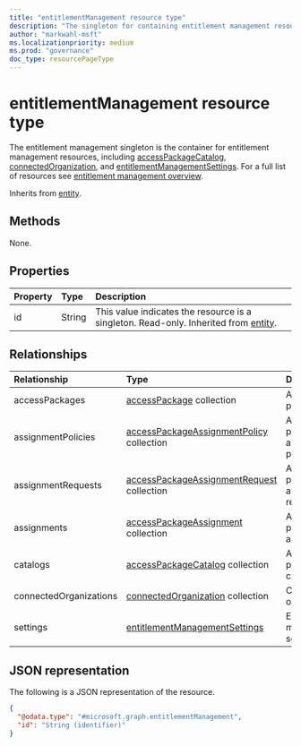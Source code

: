```yaml
---
title: "entitlementManagement resource type"
description: "The singleton for containing entitlement management resources."
author: "markwahl-msft"
ms.localizationpriority: medium
ms.prod: "governance"
doc_type: resourcePageType
---
```

# entitlementManagement resource type

The entitlement management singleton is the container for entitlement management resources, including [accessPackageCatalog](accesspackagecatalog.md), [connectedOrganization](connectedorganization.md), and [entitlementManagementSettings](entitlementmanagementsettings.md).  For a full list of resources see [entitlement management overview](entitlementmanagement-root.md).

Inherits from [entity](entity.md).

## Methods

None.

## Properties
|Property|Type|Description|
|:---|:---|:---|
|id|String|This value indicates the resource is a singleton. Read-only. Inherited from [entity](entity.md).|

## Relationships
|Relationship|Type|Description|
|:---|:---|:---|
|accessPackages|[accessPackage](../resources/accesspackage.md) collection|Access packages.|
|assignmentPolicies|[accessPackageAssignmentPolicy](../resources/accesspackageassignmentpolicy.md) collection|Access package assignment policies.|
|assignmentRequests|[accessPackageAssignmentRequest](../resources/accesspackageassignmentrequest.md) collection|Access package assignment requests.|
|assignments|[accessPackageAssignment](../resources/accesspackageassignment.md) collection|Access package assignments.|
|catalogs|[accessPackageCatalog](../resources/accesspackagecatalog.md) collection|Access package catalogs.|
|connectedOrganizations|[connectedOrganization](../resources/connectedorganization.md) collection|Connected organizations.|
|settings|[entitlementManagementSettings](../resources/entitlementmanagementsettings.md)|Entitlement management settings.|

## JSON representation
The following is a JSON representation of the resource.
<!-- {
  "blockType": "resource",
  "keyProperty": "id",
  "@odata.type": "microsoft.graph.entitlementManagement",
  "openType": false
}
-->
``` json
{
  "@odata.type": "#microsoft.graph.entitlementManagement",
  "id": "String (identifier)"
}
```


